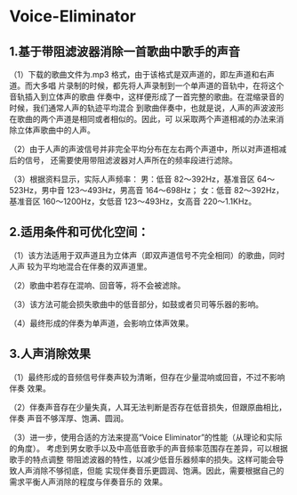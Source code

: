 # Voice-Eliminator
## 1.基于带阻滤波器消除一首歌曲中歌手的声音

（1）下载的歌曲文件为.mp3 格式，由于该格式是双声道的，即左声道和右声道。而大多唱
片录制的时候，都先将人声录制到一个单声道的音轨中，在将这个音轨插入到立体声的歌曲
伴奏中，这样便形成了一首完整的歌曲。在混缩录音的时候，我们通常人声的轨迹平均混合
到歌曲伴奏中，也就是说，人声的声波波形在歌曲的两个声道是相同或者相似的。因此，可
以采取两个声道相减的办法来消除立体声歌曲中的人声。

（2）由于人声的声波信号并非完全平均分布在左右两个声道中，所以对声道相减后的信号，
还需要使用带阻滤波器对人声所在的频率段进行滤除。

（3）根据资料显示，实际人声频率：
男：低音 82～392Hz，基准音区 64～523Hz，男中音 123～493Hz，男高音 164～698Hz；
女：低音 82～392Hz，基准音区 160～1200Hz，女低音 123～493Hz，女高音 220～1.1KHz。

## 2.适用条件和可优化空间：
（1）该方法适用于双声道且为立体声（即双声道信号不完全相同）的歌曲，同时人声
较为平均地混合在伴奏的双声道里。

（2）歌曲中若存在混响、回音等，将不会被滤除。

（3）该方法可能会损失歌曲中的低音部分，如鼓或者贝司等乐器的影响。

（4）最终形成的伴奏为单声道，会影响立体声效果。

## 3.人声消除效果

（1）最终形成的音频信号伴奏声较为清晰，但存在少量混响或回音，不过不影响伴奏
效果。

（2）伴奏声音存在少量失真，人耳无法判断是否存在低音损失，但跟原曲相比，伴奏
声音不够浑厚、饱满、圆润。

（3）进一步，使用合适的方法来提高“Voice Eliminator”的性能（从理论和实际的角度）。
考虑到男女歌手以及中高低音歌手的声音频率范围存在差异，可以根据歌手的特点调整
带阻滤波器的特性，以减少低音乐器频率的损失。这样可能会导致人声消除不够彻底，但能
实现伴奏音乐更圆润、饱满。因此，需要根据自己的需求平衡人声消除的程度与伴奏音乐的
效果。

